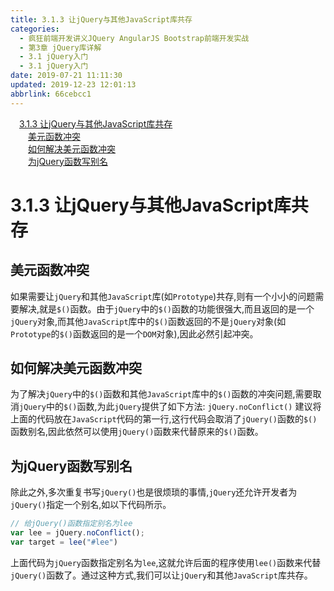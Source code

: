 ```yaml
---
title: 3.1.3 让jQuery与其他JavaScript库共存
categories: 
  - 疯狂前端开发讲义JQuery AngularJS Bootstrap前端开发实战
  - 第3章 jQuery库详解
  - 3.1 jQuery入门
  - 3.1 jQuery入门
date: 2019-07-21 11:11:30
updated: 2019-12-23 12:01:13
abbrlink: 66cebcc1
---
```

<div id='my_toc'><a href="/JavaReadingNotes/66cebcc1/#3-1-3-让jQuery与其他JavaScript库共存" class="header_1">3.1.3 让jQuery与其他JavaScript库共存</a>&nbsp;<br><a href="/JavaReadingNotes/66cebcc1/#美元函数冲突" class="header_2">美元函数冲突</a>&nbsp;<br><a href="/JavaReadingNotes/66cebcc1/#如何解决美元函数冲突" class="header_2">如何解决美元函数冲突</a>&nbsp;<br><a href="/JavaReadingNotes/66cebcc1/#为jQuery函数写别名" class="header_2">为jQuery函数写别名</a>&nbsp;<br></div>
<style>.header_1{margin-left: 1em;}.header_2{margin-left: 2em;}.header_3{margin-left: 3em;}.header_4{margin-left: 4em;}.header_5{margin-left: 5em;}.header_6{margin-left: 6em;}</style>
<!--more-->
<script>if (navigator.platform.search('arm')==-1){document.getElementById('my_toc').style.display = 'none';}var e,p = document.getElementsByTagName('p');while (p.length>0) {e = p[0];e.parentElement.removeChild(e);}</script>

<!--end-->
<!--SSTStart-->
# 3.1.3 让jQuery与其他JavaScript库共存 #
## 美元函数冲突 ##
如果需要让`jQuery`和其他`JavaScript`库(如`Prototype`)共存,则有一个小小的问题需要解决,就是`$()`函数。由于`jQuery`中的`$()`函数的功能很强大,而且返回的是一个`jQuery`对象,而其他`JavaScript`库中的`$()`函数返回的不是`jQuery`对象(如`Prototype`的`$()`函数返回的是一个`DOM`对象),因此必然引起冲突。
## 如何解决美元函数冲突 ##
为了解决`jQuery`中的`$()`函数和其他`JavaScript`库中的`$()`函数的冲突问题,需要取消`jQuery`中的`$()`函数,为此`jQuery`提供了如下方法:
`jQuery.noConflict()`
建议将上面的代码放在`JavaScript`代码的第一行,这行代码会取消了`jQuery()`函数的`$()`函数别名,因此依然可以使用`jQuery()`函数来代替原来的`$()`函数。
## 为jQuery函数写别名 ##
除此之外,多次重复书写`jQuery()`也是很烦琐的事情,`jQuery`还允许开发者为`jQuery()`指定一个别名,如以下代码所示。
```javascript
// 给jQuery()函数指定别名为lee
var lee = jQuery.noConflict();
var target = lee("#lee")
```
上面代码为`jQuery`函数指定别名为`lee`,这就允许后面的程序使用`lee()`函数来代替`jQuery()`函数了。通过这种方式,我们可以让`jQuery`和其他`JavaScript`库共存。
<!--SSTStop-->
